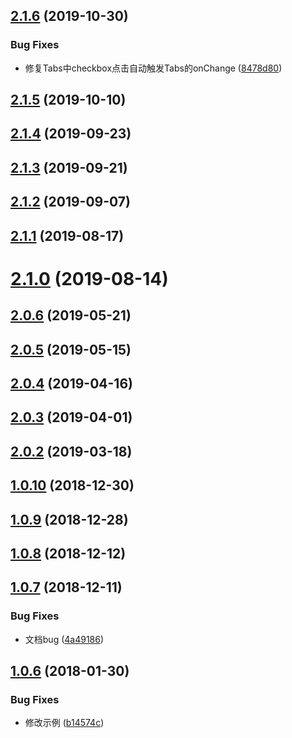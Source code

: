 <a name="2.1.6"></a>
## [2.1.6](https://github.com/tinper-bee/bee-tabs/compare/v2.1.5...v2.1.6) (2019-10-30)


### Bug Fixes

* 修复Tabs中checkbox点击自动触发Tabs的onChange ([8478d80](https://github.com/tinper-bee/bee-tabs/commit/8478d80))



<a name="2.1.5"></a>
## [2.1.5](https://github.com/tinper-bee/bee-tabs/compare/v2.1.4...v2.1.5) (2019-10-10)



<a name="2.1.4"></a>
## [2.1.4](https://github.com/tinper-bee/bee-tabs/compare/v2.1.3...v2.1.4) (2019-09-23)



<a name="2.1.3"></a>
## [2.1.3](https://github.com/tinper-bee/bee-tabs/compare/v2.1.2...v2.1.3) (2019-09-21)



<a name="2.1.2"></a>
## [2.1.2](https://github.com/tinper-bee/bee-tabs/compare/v2.1.1...v2.1.2) (2019-09-07)



<a name="2.1.1"></a>
## [2.1.1](https://github.com/tinper-bee/bee-tabs/compare/v2.1.0...v2.1.1) (2019-08-17)



<a name="2.1.0"></a>
# [2.1.0](https://github.com/tinper-bee/bee-tabs/compare/v2.0.6...v2.1.0) (2019-08-14)



<a name="2.0.6"></a>
## [2.0.6](https://github.com/tinper-bee/bee-tabs/compare/v2.0.5...v2.0.6) (2019-05-21)



<a name="2.0.5"></a>
## [2.0.5](https://github.com/tinper-bee/bee-tabs/compare/v2.0.4...v2.0.5) (2019-05-15)



<a name="2.0.4"></a>
## [2.0.4](https://github.com/tinper-bee/bee-tabs/compare/v2.0.3...v2.0.4) (2019-04-16)



<a name="2.0.3"></a>
## [2.0.3](https://github.com/tinper-bee/bee-tabs/compare/v2.0.2...v2.0.3) (2019-04-01)



<a name="2.0.2"></a>
## [2.0.2](https://github.com/tinper-bee/bee-tabs/compare/v1.0.10...v2.0.2) (2019-03-18)



<a name="1.0.10"></a>
## [1.0.10](https://github.com/tinper-bee/bee-tabs/compare/v1.0.9...v1.0.10) (2018-12-30)



<a name="1.0.9"></a>
## [1.0.9](https://github.com/tinper-bee/bee-tabs/compare/v1.0.8...v1.0.9) (2018-12-28)



<a name="1.0.8"></a>
## [1.0.8](https://github.com/tinper-bee/bee-tabs/compare/v1.0.7...v1.0.8) (2018-12-12)



<a name="1.0.7"></a>
## [1.0.7](https://github.com/tinper-bee/bee-tabs/compare/v1.0.6...v1.0.7) (2018-12-11)


### Bug Fixes

* 文档bug ([4a49186](https://github.com/tinper-bee/bee-tabs/commit/4a49186))



<a name="1.0.6"></a>
## [1.0.6](https://github.com/tinper-bee/bee-tabs/compare/b14574c...v1.0.6) (2018-01-30)


### Bug Fixes

* 修改示例 ([b14574c](https://github.com/tinper-bee/bee-tabs/commit/b14574c))



